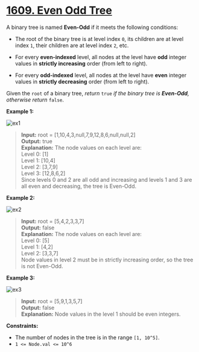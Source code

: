 # **[1609. Even Odd Tree](https://leetcode.com/problems/even-odd-tree/description/)**

A binary tree is named **Even-Odd** if it meets the following conditions:

- The root of the binary tree is at level index `0`, its children are at level index `1`, their children are at level index `2`, etc.

- For every **even-indexed** level, all nodes at the level have **odd** integer values in **strictly increasing** order (from left to right).

- For every **odd-indexed** level, all nodes at the level have **even** integer values in **strictly decreasing** order (from left to right).

Given the `root` of a binary tree, *return* `true` *if the binary tree is **Even-Odd**, otherwise return* `false`.

**Example 1:**

![ex1](https://assets.leetcode.com/uploads/2020/09/15/sample_1_1966.png)

> **Input:** root = [1,10,4,3,null,7,9,12,8,6,null,null,2]  
> **Output:** true  
> **Explanation:** The node values on each level are:  
> Level 0: [1]  
> Level 1: [10,4]  
> Level 2: [3,7,9]  
> Level 3: [12,8,6,2]  
> Since levels 0 and 2 are all odd and increasing and levels 1 and 3 are all even and decreasing, the tree is Even-Odd.

**Example 2:**

![ex2](https://assets.leetcode.com/uploads/2020/09/15/sample_2_1966.png)

> **Input:** root = [5,4,2,3,3,7]   
> **Output:** false  
> **Explanation:** The node values on each level are:  
> Level 0: [5]  
> Level 1: [4,2]  
> Level 2: [3,3,7]  
> Node values in level 2 must be in strictly increasing order, so the tree is not Even-Odd.

**Example 3:**

![ex3](https://assets.leetcode.com/uploads/2020/09/22/sample_1_333_1966.png)

> **Input:** root = [5,9,1,3,5,7]    
> **Output:** false  
> **Explanation:** Node values in the level 1 should be even integers.

**Constraints:**

- The number of nodes in the tree is in the range `[1, 10^5]`.
- `1 <= Node.val <= 10^6`